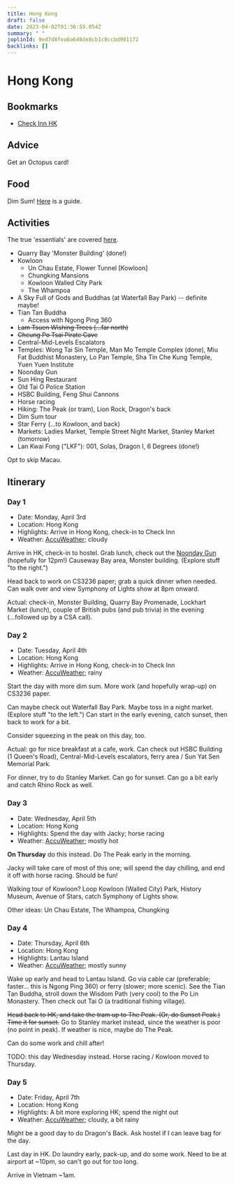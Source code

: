 ```yaml
---
title: Hong Kong
draft: false
date: 2023-04-02T01:36:59.054Z
summary: " "
joplinId: 9ed7d8fea0a648de8cb1c8ccbd981172
backlinks: []
---
```


# Hong Kong

## Bookmarks

- [Check Inn HK](https://www.checkinnhk.com)

## Advice

Get an Octopus card!

## Food

Dim Sum! [Here](https://asiasociety.org/reference/what-dim-sum-beginners-guide-south-chinas-traditional-brunch-meal) is a guide.

## Activities

The true 'essentials' are covered [here](https://www.discoverhongkong.com/eng/explore/iconic-hong-kong-experiences.html).

- Quarry Bay 'Monster Building' (done!)
- Kowloon
  - Un Chau Estate, Flower Tunnel \[Kowloon\]
  - Chungking Mansions
  - Kowloon Walled City Park
  - The Whampoa
- A Sky Full of Gods and Buddhas (at Waterfall Bay Park) -- definite maybe!
- Tian Tan Buddha
  - Access with Ngong Ping 360
- ~~Lam Tsuen Wishing Trees (...far north)~~
- ~~Cheung Po Tsai Pirate Cave~~
- Central-Mid-Levels Escalators
- Temples: Wong Tai Sin Temple, Man Mo Temple Complex (done), Miu Fat Buddhist Monastery, Lo Pan Temple, Sha Tin Che Kung Temple, Yuen Yuen Institute
- Noonday Gun
- Sun Hing Restaurant
- Old Tai O Police Station
- HSBC Building, Feng Shui Cannons
- Horse racing
- Hiking: The Peak (or tram), Lion Rock, Dragon's back
- Dim Sum tour
- Star Ferry (...to Kowloon, and back)
- Markets: Ladies Market, Temple Street Night Market, Stanley Market (tomorrow)
- Lan Kwai Fong ("LKF"): 001, Solas, Dragon I, 6 Degrees (done!)

Opt to skip Macau.

## Itinerary

### Day 1

- Date: Monday, April 3rd
- Location: Hong Kong
- Highlights: Arrive in Hong Kong, check-in to Check Inn
- Weather: [AccuWeather](https://accuweather.com/en/hk/hong-kong-island/3558176/daily-weather-forecast/3558176?day=2); cloudy

Arrive in HK, check-in to hostel. Grab lunch, check out the [Noonday Gun](https://www.atlasobscura.com/places/noonday-gun) (hopefully for 12pm!) Causeway Bay area, Monster building. (Explore stuff "to the right.")

Head back to work on CS3236 paper; grab a quick dinner when needed. Can walk over and view Symphony of Lights show at 8pm onward.

Actual: check-in, Monster Building, Quarry Bay Promenade, Lockhart Market (lunch), couple of British pubs (and pub trivia) in the evening (...followed up by a CSA call).

### Day 2

- Date: Tuesday, April 4th
- Location: Hong Kong
- Highlights: Arrive in Hong Kong, check-in to Check Inn
- Weather: [AccuWeather](https://accuweather.com/en/hk/hong-kong-island/3558176/daily-weather-forecast/3558176?day=3); rainy

Start the day with more dim sum. More work (and hopefully wrap-up) on CS3236 paper.

Can maybe check out Waterfall Bay Park. Maybe toss in a night market. (Explore stuff "to the left.") Can start in the early evening, catch sunset, then back to work for a bit.

Consider squeezing in the peak on this day, too.

Actual: go for nice breakfast at a cafe, work. Can check out HSBC Building (1 Queen's Road), Central-Mid-Levels escalators, ferry area / Sun Yat Sen Memorial Park.

For dinner, try to do Stanley Market. Can go for sunset. Can go a bit early and catch Rhino Rock as well.

### Day 3

- Date: Wednesday, April 5th
- Location: Hong Kong
- Highlights: Spend the day with Jacky; horse racing
- Weather: [AccuWeather](https://accuweather.com/en/hk/hong-kong-island/3558176/daily-weather-forecast/3558176?day=4); mostly hot

**On Thursday** do this instead. Do The Peak early in the morning.

Jacky will take care of most of this one; will spend the day chilling, and end it off with horse racing. Should be fun!

Walking tour of Kowloon? Loop Kowloon (Walled City) Park, History Museum, Avenue of Stars, catch Symphony of Lights show.

Other ideas: Un Chau Estate, The Whampoa, Chungking

### Day 4

- Date: Thursday, April 6th
- Location: Hong Kong
- Highlights: Lantau Island
- Weather: [AccuWeather](https://accuweather.com/en/hk/hong-kong-island/3558176/daily-weather-forecast/3558176?day=5); mostly sunny

Wake up early and head to Lantau Island. Go via cable car (preferable; faster... this is Ngong Ping 360) or ferry (slower; more scenic). See the Tian Tan Buddha, stroll down the Wisdom Path (very cool) to the Po Lin Monastery. Then check out Tai O (a traditional fishing village).

~~Head back to HK, and take the tram up to The Peak. (Or, do Sunset Peak.) Time it for sunset.~~ Go to Stanley market instead, since the weather is poor (no point in peak). If weather is nice, maybe do The Peak.

Can do some work and chill after!

TODO: this day Wednesday instead. Horse racing / Kowloon moved to Thursday.

### Day 5

- Date: Friday, April 7th
- Location: Hong Kong
- Highlights: A bit more exploring HK; spend the night out
- Weather: [AccuWeather](https://accuweather.com/en/hk/hong-kong-island/3558176/daily-weather-forecast/3558176?day=6); cloudy, a bit rainy

Might be a good day to do Dragon's Back. Ask hostel if I can leave bag for the day.

Last day in HK. Do laundry early, pack-up, and do some work. Need to be at airport at ~10pm, so can't go out for too long.

Arrive in Vietnam ~1am.
